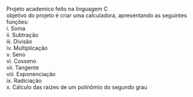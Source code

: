 Projeto academico feito na linguagem C <br>
objetivo do projeto é criar uma calculadora, apresentando as seguintes funções:<br>
i. Soma<br>
ii. Subtração<br>
iii. Divisão<br>
iv. Multiplicação<br>
v. Seno<br>
vi. Cosseno<br>
vii. Tangente<br>
viii. Exponenciação<br>
ix. Radiciação<br>
x. Cálculo das raízes de um polinômio do segundo grau<br>
